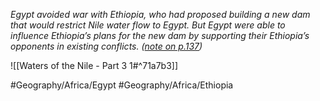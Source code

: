 
*Egypt avoided war with Ethiopia, who had proposed building a new dam that would restrict Nile water flow to Egypt. But Egypt were able to influence Ethiopia’s plans for the new dam by supporting their Ethiopia’s opponents in existing conflicts. ([note on p.137](zotero://open-pdf/library/items/F76U98DX?page=18))*

![[Waters of the Nile - Part 3 1#^71a7b3]]

#Geography/Africa/Egypt 
#Geography/Africa/Ethiopia 
